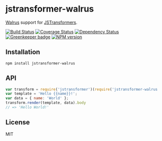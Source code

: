 # jstransformer-walrus

[Walrus](https://github.com/jeremyruppel/walrus) support for [JSTransformers](https://github.com/jstransformers/jstransformer).

[![Build Status](https://img.shields.io/travis/jstransformers/jstransformer-walrus/master.svg)](https://travis-ci.org/jstransformers/jstransformer-walrus)
[![Coverage Status](https://img.shields.io/codecov/c/github/jstransformers/jstransformer-walrus/master.svg)](https://codecov.io/gh/jstransformers/jstransformer-walrus)
[![Dependency Status](https://img.shields.io/david/jstransformers/jstransformer-walrus/master.svg)](http://david-dm.org/jstransformers/jstransformer-walrus)
[![Greenkeeper badge](https://badges.greenkeeper.io/jstransformers/jstransformer-walrus.svg)](https://greenkeeper.io/)
[![NPM version](https://img.shields.io/npm/v/jstransformer-walrus.svg)](https://www.npmjs.org/package/jstransformer-walrus)

## Installation

    npm install jstransformer-walrus

## API

```js
var transform = require('jstransformer')(require('jstransformer-walrus'))
var template = 'Hello {{name}}!';
var data = { name: 'World' };
transform.render(template, data).body
// => 'Hello World!'
```

## License

MIT
